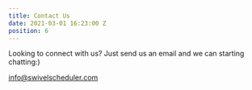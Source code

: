 ```yaml
---
title: Contact Us
date: 2021-03-01 16:23:00 Z
position: 6
---
```


Looking to connect with us? Just send us an email and we can starting chatting:)

info@swivelscheduler.com